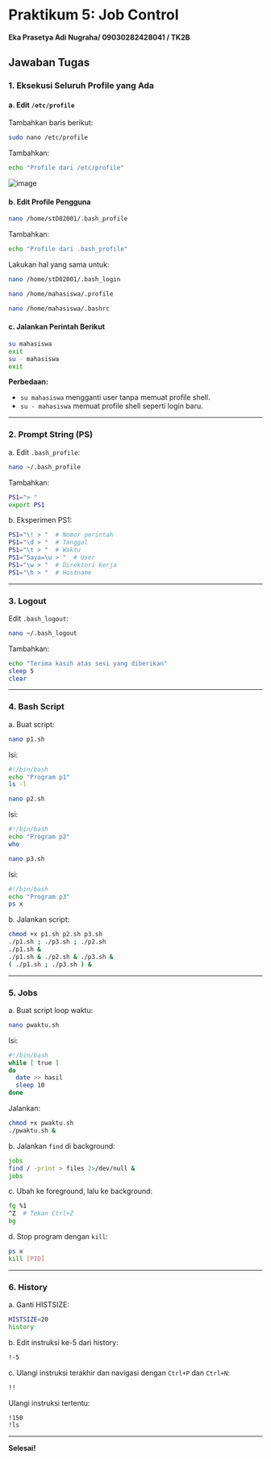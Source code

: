 # Praktikum 5: Job Control

**Eka Prasetya Adi Nugraha/ 09030282428041 / TK2B**

## Jawaban Tugas

### 1. Eksekusi Seluruh Profile yang Ada

#### a. Edit `/etc/profile`
Tambahkan baris berikut:
```bash
sudo nano /etc/profile
```
Tambahkan:
```bash
echo "Profile dari /etc/profile"
```
![image](https://github.com/user-attachments/assets/1c3009fa-2e24-4f4d-9414-0c75d4cbb544)

#### b. Edit Profile Pengguna
```bash
nano /home/stD02001/.bash_profile
```
Tambahkan:
```bash
echo "Profile dari .bash_profile"
```
Lakukan hal yang sama untuk:
```bash
nano /home/stD02001/.bash_login
```
```bash
nano /home/mahasiswa/.profile
```
```bash
nano /home/mahasiswa/.bashrc
```

#### c. Jalankan Perintah Berikut
```bash
su mahasiswa
exit
su - mahasiswa
exit
```
**Perbedaan:**
- `su mahasiswa` mengganti user tanpa memuat profile shell.
- `su - mahasiswa` memuat profile shell seperti login baru.

---

### 2. Prompt String (PS)

a. Edit `.bash_profile`:
```bash
nano ~/.bash_profile
```
Tambahkan:
```bash
PS1="> "
export PS1
```

b. Eksperimen PS1:
```bash
PS1="\! > "  # Nomor perintah
PS1="\d > "  # Tanggal
PS1="\t > "  # Waktu
PS1="Saya=\u > "  # User
PS1="\w > "  # Direktori kerja
PS1="\h > "  # Hostname
```

---

### 3. Logout
Edit `.bash_logout`:
```bash
nano ~/.bash_logout
```
Tambahkan:
```bash
echo "Terima kasih atas sesi yang diberikan"
sleep 5
clear
```

---

### 4. Bash Script

a. Buat script:
```bash
nano p1.sh
```
Isi:
```bash
#!/bin/bash
echo "Program p1"
ls -l
```

```bash
nano p2.sh
```
Isi:
```bash
#!/bin/bash
echo "Program p2"
who
```

```bash
nano p3.sh
```
Isi:
```bash
#!/bin/bash
echo "Program p3"
ps x
```

b. Jalankan script:
```bash
chmod +x p1.sh p2.sh p3.sh
./p1.sh ; ./p3.sh ; ./p2.sh
./p1.sh &
./p1.sh & ./p2.sh & ./p3.sh &
( ./p1.sh ; ./p3.sh ) &
```

---

### 5. Jobs

a. Buat script loop waktu:
```bash
nano pwaktu.sh
```
Isi:
```bash
#!/bin/bash
while [ true ]
do
  date >> hasil
  sleep 10
done
```
Jalankan:
```bash
chmod +x pwaktu.sh
./pwaktu.sh &
```

b. Jalankan `find` di background:
```bash
jobs
find / -print > files 2>/dev/null &
jobs
```

c. Ubah ke foreground, lalu ke background:
```bash
fg %1
^Z  # Tekan Ctrl+Z
bg
```

d. Stop program dengan `kill`:
```bash
ps x
kill [PID]
```

---

### 6. History

a. Ganti HISTSIZE:
```bash
HISTSIZE=20
history
```

b. Edit instruksi ke-5 dari history:
```bash
!-5
```

c. Ulangi instruksi terakhir dan navigasi dengan `Ctrl+P` dan `Ctrl+N`:
```bash
!!
```

Ulangi instruksi tertentu:
```bash
!150
!ls
```

---

**Selesai!**

